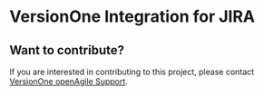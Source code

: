 # VersionOne Integration for JIRA

## Want to contribute?
If you are interested in contributing to this project, please contact [VersionOne openAgile Support](mailto:openAgileSupport@versionone.com).
